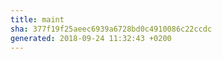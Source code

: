 ```yaml
---
title: maint
sha: 377f19f25aeec6939a6728bd0c4910086c22ccdc
generated: 2018-09-24 11:32:43 +0200
---
```

